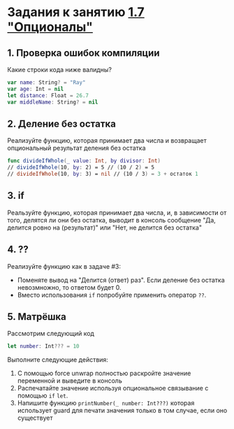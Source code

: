 # Задания к занятию [1.7 "Опционалы"](./1.7_Optional.md)

## 1. Проверка ошибок компиляции
Какие строки кода ниже валидны?
```swift
var name: String? = "Ray" 
var age: Int = nil 
let distance: Float = 26.7
var middleName: String? = nil
```

## 2. Деление без остатка
Реализуйте функцию, которая принимает два числа и возвращает опциональный результат деления без остатка
```swift
func divideIfWhole(_ value: Int, by divisor: Int)
// divideIfWhole(10, by: 2) = 5 // (10 / 2) = 5
// divideIfWhole(10, by: 3) = nil // (10 / 3) = 3 + остаток 1
```

## 3. if
Реальзуйте функцию, которая принимает два числа, и, в зависимости от того, делятся ли они без остатка, выводит в консоль сообщение "Да, делится ровно на (результат)" или "Нет, не делится без остатка"

## 4. ??
Реализуйте функцию как в задаче #3:
- Поменяте вывод на "Делится (ответ) раз". Если деление без остатка невозмножно, то ответом будет 0.
- Вместо использования `if` попробуйте применить оператор `??`. 

## 5. Матрёшка
Рассмотрим следующий код
```swift
let number: Int??? = 10
```
Выполните следующие действия:
1. С помощью force unwrap полностью раскройте значение переменной и выведите в консоль
2. Распечатайте значение используя опциональное связывание с помощью `if` `let`.
3. Напишите функцию `printNumber(_ number: Int???)` которая использует guard для печати значения только в том случае, если оно существует
